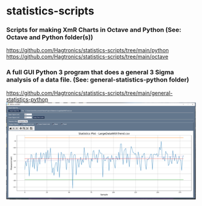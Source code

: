# statistics-scripts  
  
### Scripts for making XmR Charts in Octave and Python  (See: Octave and Python folder(s))  
https://github.com/Hagtronics/statistics-scripts/tree/main/python
https://github.com/Hagtronics/statistics-scripts/tree/main/octave
  
### A full GUI Python 3 program that does a general 3 Sigma analysis of a data file. (See: general-statistics-python folder)  
https://github.com/Hagtronics/statistics-scripts/tree/main/general-statistics-python
![image](https://github.com/Hagtronics/statistics-scripts/blob/main/general-statistics-python/full_screen.PNG)    

